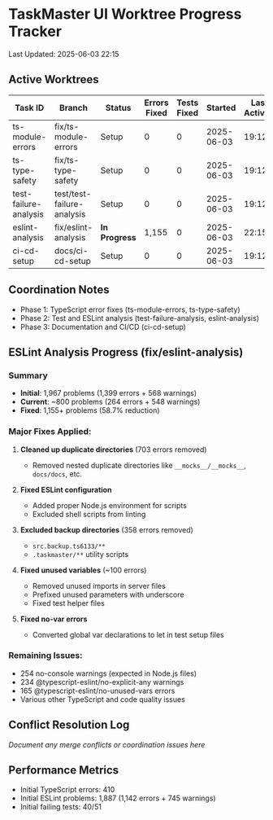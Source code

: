 # TaskMaster UI Worktree Progress Tracker

Last Updated: 2025-06-03 22:15

## Active Worktrees

| Task ID | Branch | Status | Errors Fixed | Tests Fixed | Started | Last Activity |
|---------|--------|--------|--------------|-------------|---------|---------------|
| ts-module-errors | fix/ts-module-errors | Setup | 0 | 0 | 2025-06-03 | 19:12 |
| ts-type-safety | fix/ts-type-safety | Setup | 0 | 0 | 2025-06-03 | 19:12 |
| test-failure-analysis | test/test-failure-analysis | Setup | 0 | 0 | 2025-06-03 | 19:12 |
| eslint-analysis | fix/eslint-analysis | **In Progress** | 1,155 | 0 | 2025-06-03 | 22:15 |
| ci-cd-setup | docs/ci-cd-setup | Setup | 0 | 0 | 2025-06-03 | 19:12 |

## Coordination Notes

- Phase 1: TypeScript error fixes (ts-module-errors, ts-type-safety)
- Phase 2: Test and ESLint analysis (test-failure-analysis, eslint-analysis)
- Phase 3: Documentation and CI/CD (ci-cd-setup)

## ESLint Analysis Progress (fix/eslint-analysis)

### Summary
- **Initial**: 1,967 problems (1,399 errors + 568 warnings)
- **Current**: ~800 problems (264 errors + 548 warnings)
- **Fixed**: 1,155+ problems (58.7% reduction)

### Major Fixes Applied:
1. **Cleaned up duplicate directories** (703 errors removed)
   - Removed nested duplicate directories like `__mocks__/__mocks__`, `docs/docs`, etc.
   
2. **Fixed ESLint configuration** 
   - Added proper Node.js environment for scripts
   - Excluded shell scripts from linting
   
3. **Excluded backup directories** (358 errors removed)
   - `src.backup.ts6133/**`
   - `.taskmaster/**` utility scripts
   
4. **Fixed unused variables** (~100 errors)
   - Removed unused imports in server files
   - Prefixed unused parameters with underscore
   - Fixed test helper files
   
5. **Fixed no-var errors**
   - Converted global var declarations to let in test setup files

### Remaining Issues:
- 254 no-console warnings (expected in Node.js files)
- 234 @typescript-eslint/no-explicit-any warnings
- 165 @typescript-eslint/no-unused-vars errors
- Various other TypeScript and code quality issues

## Conflict Resolution Log

_Document any merge conflicts or coordination issues here_

## Performance Metrics

- Initial TypeScript errors: 410
- Initial ESLint problems: 1,887 (1,142 errors + 745 warnings)
- Initial failing tests: 40/51